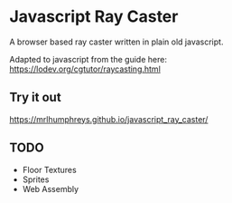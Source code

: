 # Javascript Ray Caster

A browser based ray caster written in plain old javascript.

Adapted to javascript from the guide here: https://lodev.org/cgtutor/raycasting.html

## Try it out

https://mrlhumphreys.github.io/javascript_ray_caster/

## TODO

  * Floor Textures
  * Sprites
  * Web Assembly
